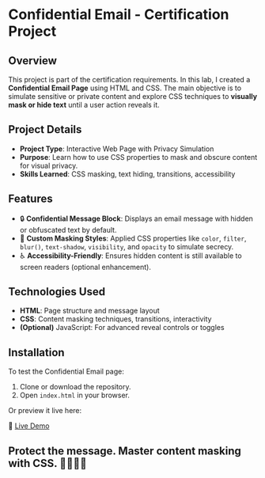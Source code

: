 # Confidential Email - Certification Project

## Overview
This project is part of the certification requirements. In this lab, I created a **Confidential Email Page** using HTML and CSS. The main objective is to simulate sensitive or private content and explore CSS techniques to **visually mask or hide text** until a user action reveals it.

## Project Details
- **Project Type**: Interactive Web Page with Privacy Simulation
- **Purpose**: Learn how to use CSS properties to mask and obscure content for visual privacy.
- **Skills Learned**: CSS masking, text hiding, transitions, accessibility

## Features
- 🔒 **Confidential Message Block**: Displays an email message with hidden or obfuscated text by default.
- 🎨 **Custom Masking Styles**: Applied CSS properties like `color`, `filter`, `blur()`, `text-shadow`, `visibility`, and `opacity` to simulate secrecy.
- ♿ **Accessibility-Friendly**: Ensures hidden content is still available to screen readers (optional enhancement).

## Technologies Used
- **HTML**: Page structure and message layout
- **CSS**: Content masking techniques, transitions, interactivity
- **(Optional)** JavaScript: For advanced reveal controls or toggles

## Installation
To test the Confidential Email page:

1. Clone or download the repository.
2. Open `index.html` in your browser.

Or preview it live here:

🔗 [Live Demo](#)

## Protect the message. Master content masking with CSS. 🕵️‍♂️📩✨
